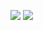 ![](https://github.com/9Dy8um/manim/blob/master/myproject/videos/ConicalSurface2.gif)
![](https://github.com/9Dy8um/manim/blob/master/myproject/videos/SphereSurface.gif)
